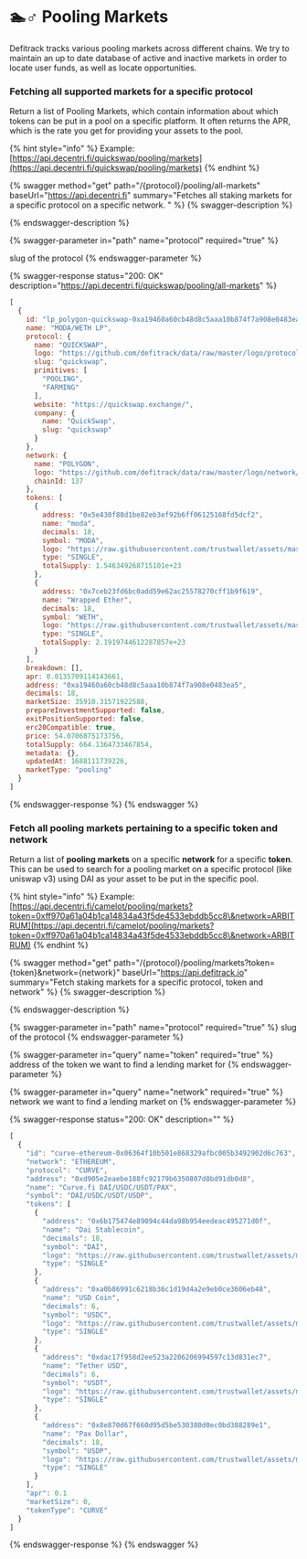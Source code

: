 # 🏊♂ Pooling Markets

Defitrack tracks various pooling markets across different chains. We try to maintain an up to date database of active and inactive markets in order to locate user funds, as well as locate opportunities.

### Fetching all supported markets for a specific protocol

Return a list of Pooling Markets, which contain information about which tokens can be put in a pool on a specific platform. It often returns the APR, which is the rate you get for providing your assets to the pool.&#x20;

{% hint style="info" %}
Example: [https://api.decentri.fi/quickswap/pooling/markets](https://api.decentri.fi/quickswap/pooling/markets)
{% endhint %}

{% swagger method="get" path="/{protocol}/pooling/all-markets" baseUrl="https://api.decentri.fi" summary="Fetches all staking markets for a specific protocol on a specific network. " %}
{% swagger-description %}

{% endswagger-description %}

{% swagger-parameter in="path" name="protocol" required="true" %}


slug of the protocol
{% endswagger-parameter %}

{% swagger-response status="200: OK" description="https://api.decentri.fi/quickswap/pooling/all-markets" %}
```javascript
[
  {
    id: "lp_polygon-quickswap-0xa19460a60cb48d8c5aaa10b874f7a908e0483ea5",
    name: "MODA/WETH LP",
    protocol: {
      name: "QUICKSWAP",
      logo: "https://github.com/defitrack/data/raw/master/logo/protocol/quickswap.png",
      slug: "quickswap",
      primitives: [
        "POOLING",
        "FARMING"
      ],
      website: "https://quickswap.exchange/",
      company: {
        name: "QuickSwap",
        slug: "quickswap"
      }
    },
    network: {
      name: "POLYGON",
      logo: "https://github.com/defitrack/data/raw/master/logo/network/polygon.png",
      chainId: 137
    },
    tokens: [
      {
        address: "0x5e430f88d1be82eb3ef92b6ff06125168fd5dcf2",
        name: "moda",
        decimals: 18,
        symbol: "MODA",
        logo: "https://raw.githubusercontent.com/trustwallet/assets/master/blockchains/polygon/assets/0x5E430F88D1BE82EB3eF92b6fF06125168fD5DCf2/logo.png",
        type: "SINGLE",
        totalSupply: 1.546349268715101e+23
      },
      {
        address: "0x7ceb23fd6bc0add59e62ac25578270cff1b9f619",
        name: "Wrapped Ether",
        decimals: 18,
        symbol: "WETH",
        logo: "https://raw.githubusercontent.com/trustwallet/assets/master/blockchains/polygon/assets/0x7ceB23fD6bC0adD59E62ac25578270cFf1b9f619/logo.png",
        type: "SINGLE",
        totalSupply: 2.1919744612287857e+23
      }
    ],
    breakdown: [],
    apr: 0.0135709114143661,
    address: "0xa19460a60cb48d8c5aaa10b874f7a908e0483ea5",
    decimals: 18,
    marketSize: 35910.31571922588,
    prepareInvestmentSupported: false,
    exitPositionSupported: false,
    erc20Compatible: true,
    price: 54.0706875173756,
    totalSupply: 664.1364733467854,
    metadata: {},
    updatedAt: 1688111739226,
    marketType: "pooling"
  }
]
```
{% endswagger-response %}
{% endswagger %}

### Fetch all pooling markets pertaining to a specific token and network

Return a list of **pooling markets** on a specific **network** for a specific **token**. This can be used to search for a pooling market on a specific protocol (like uniswap v3) using DAI as your asset to be put in the specific pool.

{% hint style="info" %}
Example: [https://api.decentri.fi/camelot/pooling/markets?token=0xff970a61a04b1ca14834a43f5de4533ebddb5cc8\&network=ARBITRUM](https://api.decentri.fi/camelot/pooling/markets?token=0xff970a61a04b1ca14834a43f5de4533ebddb5cc8\&network=ARBITRUM)
{% endhint %}

{% swagger method="get" path="/{protocol}/pooling/markets?token={token}&network={network}" baseUrl="https://api.defitrack.io" summary="Fetch staking markets for a specific protocol, token and network" %}
{% swagger-description %}

{% endswagger-description %}

{% swagger-parameter in="path" name="protocol" required="true" %}
slug of the protocol
{% endswagger-parameter %}

{% swagger-parameter in="query" name="token" required="true" %}
address of the token we want to find a lending market for
{% endswagger-parameter %}

{% swagger-parameter in="query" name="network" required="true" %}
network we want to find a lending market on
{% endswagger-parameter %}

{% swagger-response status="200: OK" description="" %}
```javascript
[
  {
    "id": "curve-ethereum-0x06364f10b501e868329afbc005b3492902d6c763",
    "network": "ETHEREUM",
    "protocol": "CURVE",
    "address": "0xd905e2eaebe188fc92179b6350807d8bd91db0d8",
    "name": "Curve.fi DAI/USDC/USDT/PAX",
    "symbol": "DAI/USDC/USDT/USDP",
    "tokens": [
      {
        "address": "0x6b175474e89094c44da98b954eedeac495271d0f",
        "name": "Dai Stablecoin",
        "decimals": 18,
        "symbol": "DAI",
        "logo": "https://raw.githubusercontent.com/trustwallet/assets/master/blockchains/ethereum/assets/0x6B175474E89094C44Da98b954EedeAC495271d0F/logo.png",
        "type": "SINGLE"
      },
      {
        "address": "0xa0b86991c6218b36c1d19d4a2e9eb0ce3606eb48",
        "name": "USD Coin",
        "decimals": 6,
        "symbol": "USDC",
        "logo": "https://raw.githubusercontent.com/trustwallet/assets/master/blockchains/ethereum/assets/0xA0b86991c6218b36c1d19D4a2e9Eb0cE3606eB48/logo.png",
        "type": "SINGLE"
      },
      {
        "address": "0xdac17f958d2ee523a2206206994597c13d831ec7",
        "name": "Tether USD",
        "decimals": 6,
        "symbol": "USDT",
        "logo": "https://raw.githubusercontent.com/trustwallet/assets/master/blockchains/ethereum/assets/0xdAC17F958D2ee523a2206206994597C13D831ec7/logo.png",
        "type": "SINGLE"
      },
      {
        "address": "0x8e870d67f660d95d5be530380d0ec0bd388289e1",
        "name": "Pax Dollar",
        "decimals": 18,
        "symbol": "USDP",
        "logo": "https://raw.githubusercontent.com/trustwallet/assets/master/blockchains/ethereum/assets/0x8E870D67F660D95d5be530380D0eC0bd388289E1/logo.png",
        "type": "SINGLE"
      }
    ],
    "apr": 0.1
    "marketSize": 0,
    "tokenType": "CURVE"
  }
]
```
{% endswagger-response %}
{% endswagger %}

###
